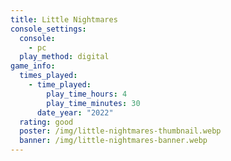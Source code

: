 ```yaml
---
title: Little Nightmares
console_settings:
  console:
    - pc
  play_method: digital
game_info:
  times_played:
    - time_played:
        play_time_hours: 4
        play_time_minutes: 30
      date_year: "2022"
  rating: good
  poster: /img/little-nightmares-thumbnail.webp
  banner: /img/little-nightmares-banner.webp
---
```

